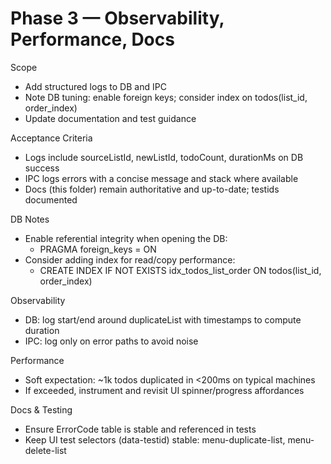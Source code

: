 # Phase 3 — Observability, Performance, Docs

Scope
- Add structured logs to DB and IPC
- Note DB tuning: enable foreign keys; consider index on todos(list_id, order_index)
- Update documentation and test guidance

Acceptance Criteria
- Logs include sourceListId, newListId, todoCount, durationMs on DB success
- IPC logs errors with a concise message and stack where available
- Docs (this folder) remain authoritative and up-to-date; testids documented

DB Notes
- Enable referential integrity when opening the DB:
  - PRAGMA foreign_keys = ON
- Consider adding index for read/copy performance:
  - CREATE INDEX IF NOT EXISTS idx_todos_list_order ON todos(list_id, order_index)

Observability
- DB: log start/end around duplicateList with timestamps to compute duration
- IPC: log only on error paths to avoid noise

Performance
- Soft expectation: ~1k todos duplicated in <200ms on typical machines
- If exceeded, instrument and revisit UI spinner/progress affordances

Docs & Testing
- Ensure ErrorCode table is stable and referenced in tests
- Keep UI test selectors (data-testid) stable: menu-duplicate-list, menu-delete-list

